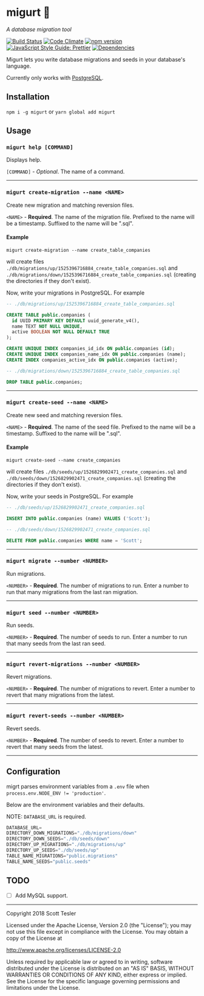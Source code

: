 # migurt 🍦

_A database migration tool_

[![Build Status](https://travis-ci.org/scotttesler/migurt.svg?branch=master)](https://travis-ci.org/scotttesler/migurt "Build status")
[![Code Climate](https://codeclimate.com/github/scotttesler/migurt/badges/gpa.svg)](https://codeclimate.com/github/scotttesler/migurt)
[![npm version](https://badge.fury.io/js/migurt.svg)](https://badge.fury.io/js/migurt)
[![JavaScript Style Guide: Prettier](https://img.shields.io/badge/code%20style-prettier-ff69b4.svg?style=flat)](https://github.com/prettier/prettier "Prettier")
[![Dependencies](https://david-dm.org/scotttesler/migurt.svg)](https://david-dm.org/scotttesler/migurt "Dependencies")

Migurt lets you write database migrations and seeds in your database's language.

Currently only works with [PostgreSQL](https://www.postgresql.org/).

## Installation

`npm i -g migurt` or `yarn global add migurt`

## Usage

### `migurt help [COMMAND]`

Displays help.

`[COMMAND]` - _Optional_. The name of a command.

---

### `migurt create-migration --name <NAME>`

Create new migration and matching reversion files.

`<NAME>` - **Required**. The name of the migration file. Prefixed to the name
will be a timestamp. Suffixed to the name will be ".sql".

#### Example

```
migurt create-migration --name create_table_companies
```

will create files `./db/migrations/up/1525396716884_create_table_companies.sql`
and `./db/migrations/down/1525396716884_create_table_companies.sql` (creating
the directories if they don't exist).

Now, write your migrations in PostgreSQL. For example

```sql
-- ./db/migrations/up/1525396716884_create_table_companies.sql

CREATE TABLE public.companies (
  id UUID PRIMARY KEY DEFAULT uuid_generate_v4(),
  name TEXT NOT NULL UNIQUE,
  active BOOLEAN NOT NULL DEFAULT TRUE
);

CREATE UNIQUE INDEX companies_id_idx ON public.companies (id);
CREATE UNIQUE INDEX companies_name_idx ON public.companies (name);
CREATE INDEX companies_active_idx ON public.companies (active);
```

```sql
-- ./db/migrations/down/1525396716884_create_table_companies.sql

DROP TABLE public.companies;
```

---

### `migurt create-seed --name <NAME>`

Create new seed and matching reversion files.

`<NAME>` - **Required**. The name of the seed file. Prefixed to the name will be
a timestamp. Suffixed to the name will be ".sql".

#### Example

```
migurt create-seed --name create_companies
```

will create files `./db/seeds/up/1526829902471_create_companies.sql`
and `./db/seeds/down/1526829902471_create_companies.sql` (creating
the directories if they don't exist).

Now, write your seeds in PostgreSQL. For example

```sql
-- ./db/seeds/up/1526829902471_create_companies.sql

INSERT INTO public.companies (name) VALUES ('Scott');
```

```sql
-- ./db/seeds/down/1526829902471_create_companies.sql

DELETE FROM public.companies WHERE name = 'Scott';
```

---

### `migurt migrate --number <NUMBER>`

Run migrations.

`<NUMBER>` - **Required**. The number of migrations to run. Enter a number to
run that many migrations from the last ran migration.

---

### `migurt seed --number <NUMBER>`

Run seeds.

`<NUMBER>` - **Required**. The number of seeds to run. Enter a number to run
that many seeds from the last ran seed.

---

### `migurt revert-migrations --number <NUMBER>`

Revert migrations.

`<NUMBER>` - **Required**. The number of migrations to revert. Enter a number to
revert that many migrations from the latest.

---

### `migurt revert-seeds --number <NUMBER>`

Revert seeds.

`<NUMBER>` - **Required**. The number of seeds to revert. Enter a number to
revert that many seeds from the latest.

---

## Configuration

migrt parses environment variables from a `.env` file when
`process.env.NODE_ENV != 'production'`.

Below are the environment variables and their defaults.

NOTE: `DATABASE_URL` is required.

```javascript
DATABASE_URL=
DIRECTORY_DOWN_MIGRATIONS="./db/migrations/down"
DIRECTORY_DOWN_SEEDS="./db/seeds/down"
DIRECTORY_UP_MIGRATIONS="./db/migrations/up"
DIRECTORY_UP_SEEDS="./db/seeds/up"
TABLE_NAME_MIGRATIONS="public.migrations"
TABLE_NAME_SEEDS="public.seeds"
```

## TODO

- [ ] Add MySQL support.

---

Copyright 2018 Scott Tesler

Licensed under the Apache License, Version 2.0 (the "License");
you may not use this file except in compliance with the License.
You may obtain a copy of the License at

http://www.apache.org/licenses/LICENSE-2.0

Unless required by applicable law or agreed to in writing, software
distributed under the License is distributed on an "AS IS" BASIS,
WITHOUT WARRANTIES OR CONDITIONS OF ANY KIND, either express or implied.
See the License for the specific language governing permissions and
limitations under the License.
